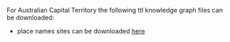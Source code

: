 For Australian Capital Territory the following ttl knowledge graph files can be downloaded:

* place names sites can be downloaded [here](https://drive.google.com/file/d/1I1uwSyKwPbuhc5aVEkYz6I4M7qvK_3Hs/view?usp=sharing)
